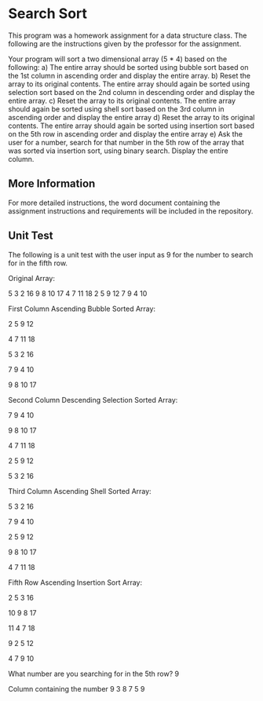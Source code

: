 # Search Sort
This program was a homework assignment for a data structure class. The following are the instructions given by the professor for the assignment.

Your program will sort a two dimensional array (5 * 4) based on the following:
a)	The entire array should be sorted using bubble sort based on the 1st column in ascending order and display the entire array.
b)	Reset the array to its original contents. The entire array should again be sorted using selection  sort based on the 2nd column in descending order and display the entire array.
c)	Reset the array to its original contents. The entire array should again be sorted using shell sort based on the 3rd   column in ascending order and display the entire array
d)	Reset the array to its original contents. The entire array should again be sorted using insertion sort based on the 5th   row in ascending order and display the entire array
e)  Ask the user for a number, search for that number in the 5th row of the array that was sorted via insertion sort, using binary search. Display the entire column.

##  More Information
For more detailed instructions, the word document containing the assignment instructions and requirements will be included in the repository.

##  Unit Test
The following is a unit test with the user input as 9 for the number to search for in the fifth row.

<p>Original Array:</p>

<p>5 3  2 16
   9 8 10 17 
   4 7 11 18 
   2 5  9 12
   7 9  4 10</p> 

<p>First Column Ascending Bubble Sorted Array:<p> 

<p>2 5  9 12</p>
<p>4 7 11 18</p>
<p>5 3  2 16</p> 
<p>7 9  4 10</p> 
<p>9 8 10 17</p> 

Second Column Descending Selection Sorted Array:</p> 

7 9  4 10</p> 
9 8 10 17</p> 
4 7 11 18</p> 
2 5  9 12</p> 
5 3  2 16</p> 

Third Column Ascending Shell Sorted Array:</p> 

5 3  2 16</p> 
7 9  4 10</p> 
2 5  9 12</p> 
9 8 10 17</p> 
4 7 11 18</p> 

Fifth Row Ascending Insertion Sort Array:</p> 

2  5 3 16</p> 
10 9 8 17</p> 
11 4 7 18</p> 
9  2 5 12</p> 
4  7 9 10</p> 

What number are you searching for in the 5th row? 9

Column containing the number 9
3
8
7
5
9
